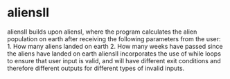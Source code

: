 # aliensII
aliensII builds upon aliensI, where the program calculates the alien population on earth after receiving the following parameters from the user: 1. How many aliens landed on earth 2. How many weeks have passed since the aliens have landed on earth aliensII incorporates the use of while loops to ensure that user input is valid, and will have different exit conditions and therefore different outputs for different types of invalid inputs.
